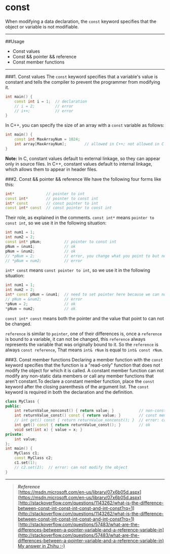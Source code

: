 const
=====
  When modifying a data declaration, the `const` keyword specifies that the object or variable is not modifiable.
___
##Usage
* Const values
* Const && pointer && reference
* Const member functions

___
###1. Const values
  The `const` keyword specifies that a variable's value is constant and tells the compiler to prevent the programmer from modifying it.<br>
```c++
int main() {
    const int i = 1;  // declaration
    // i = 2;         // error
    // i++;           // error
}
```
   In C++, you can specify the size of an array with a `const` variable as follows:<br>
```c++
int main() {
    const int MaxArrayNum = 1024;
    int array[MaxArrayNum];        // allowed in C++; not allowed in C  
}
```
  **Note:** In C, constant values default to external linkage, so they can appear only in source files. In C++, constant values default to internal linkage, which allows them to appear in header files.<br>
  
###2. Const && pointer && reference
  We have the following four forms like this:
```c++
int*              // pointer to int
const int*        // pointer to const int
int* const        // const pointer to int
const int* const  // const pointer to const int
```
  Their role, as explained in the comments. `const int*` means `pointer to const int`, so we use it in the following situation:
```c++
int num1 = 1;
int num2 = 2;
const int* pNum;          // pointer to const int
pNum = &num1;             // ok
pNum = &num2;             // ok
// *pNum = 2;             // error, you change what you point to but not the value that you point to
// *pNum = num2;          // error
```
  `int* const` means `const pointer to int`, so we use it in the following situation:
```c++
int num1 = 1;
int num2 = 2;
int* const pNum = &num1;  // need to set pointer here because we can not change it later
// pNum = &num2;          // error
*pNum = 2;                // ok
*pNum = num2;             // ok
```
  `const int* const` means both the pointer and the value that point to can not be changed.<br>
  
  `reference` is similar to `pointer`, one of their differences is, once a `reference` is bound to a variable, it can not be changed, this `reference` always represents the variable that was originally bound to it. So the `reference` is always `const reference`, That means `int& rNum` is equal to `int& const rNum`.
  
###3. Const member functions
Declaring a member function with the `const` keyword specifies that the function is a "read-only" function that does not modify the object for which it is called. A constant member function can not modify any non-static data members or call any member functions that aren't constant.To declare a constant member function, place the `const` keyword after the closing parenthesis of the argument list. The `const` keyword is required in both the declaration and the definition.<br>
```c++
class MyClass {
public:
    int returnValue_nonconst() { return value; }           // non-const member function
    int returnValue_const() const { return value; }        // const member function
    // int get() const { return returnValue_nonconst(); }  // error: call non-const member function
    int get() const { return returnValue_const(); }        // ok
    void set(int x) { value = x; }
private:
    int value;
};
int main() {
    MyClass c1;
    const MyClass c2;
    c1.set(1);
    // c2.set(2);  // error: can not modify the object
}
```
___
>***Reference***<br>
[https://msdn.microsoft.com/en-us/library/07x6b05d.aspx](https://msdn.microsoft.com/en-us/library/07x6b05d.aspx)<br>
[http://stackoverflow.com/questions/1143262/what-is-the-difference-between-const-int-const-int-const-and-int-const?rq=1](http://stackoverflow.com/questions/1143262/what-is-the-difference-between-const-int-const-int-const-and-int-const?rq=1)<br>
[http://stackoverflow.com/questions/57483/what-are-the-differences-between-a-pointer-variable-and-a-reference-variable-in](http://stackoverflow.com/questions/57483/what-are-the-differences-between-a-pointer-variable-and-a-reference-variable-in)<br>
[My answer in Zhihu :-)](https://www.zhihu.com/question/52468516/answer/130657574)
